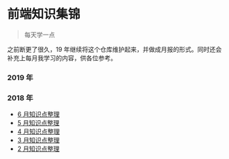 # 前端知识集锦

> 每天学一点

之前断更了很久，19 年继续将这个仓库维护起来，并做成月报的形式。同时还会补充上每月我学习的内容，供各位参考。

### 2019 年

### 2018 年

- [6 月知识点整理](https://github.com/KieSun/Front-end-knowledge/blob/master/2018/6%E6%9C%88/knowledge.md)
- [5 月知识点整理](https://github.com/KieSun/Front-end-knowledge/blob/master/2018/5%E6%9C%88/knowledge.md)
- [4 月知识点整理](https://github.com/KieSun/Front-end-knowledge/blob/master/2018/4%E6%9C%88/knowledge.md)
- [3 月知识点整理](https://github.com/KieSun/Front-end-knowledge/blob/master/2018/3%E6%9C%88/knowledge.md)
- [2 月知识点整理](https://github.com/KieSun/Front-end-knowledge/blob/master/2018/2%E6%9C%88/knowledge.md)
